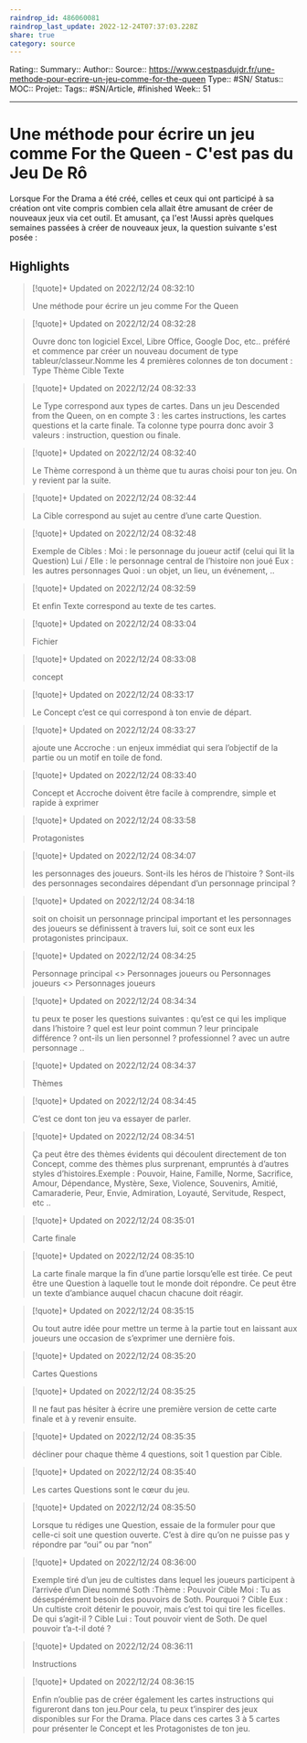 ```yaml
---
raindrop_id: 486060081
raindrop_last_update: 2022-12-24T07:37:03.228Z
share: true
category: source
---
```


Rating::
Summary:: 
Author::
Source:: https://www.cestpasdujdr.fr/une-methode-pour-ecrire-un-jeu-comme-for-the-queen
Type:: #SN/
Status:: 
MOC::
Projet:: 
Tags:: #SN/Article, #finished
Week:: 51

***
# Une méthode pour écrire un jeu comme For the Queen - C'est pas du Jeu De Rô

Lorsque For the Drama a été créé, celles et ceux qui ont participé à sa création ont vite compris combien cela allait être amusant de créer de nouveaux jeux via cet outil. Et amusant, ça l'est !Aussi après quelques semaines passées à créer de nouveaux jeux, la question suivante s'est posée :

## Highlights


> [!quote]+ Updated on 2022/12/24 08:32:10
>
> Une méthode pour écrire un jeu comme For the Queen

> [!quote]+ Updated on 2022/12/24 08:32:28
>
> Ouvre donc ton logiciel Excel, Libre Office, Google Doc, etc.. préféré et commence par créer un nouveau document de type tableur/classeur.Nomme les 4 premières colonnes de ton document : Type Thème Cible Texte

> [!quote]+ Updated on 2022/12/24 08:32:33
>
> Le Type correspond aux types de cartes. Dans un jeu Descended from the Queen, on en compte 3 : les cartes instructions, les cartes questions et la carte finale. Ta colonne type pourra donc avoir 3 valeurs : instruction, question ou finale.

> [!quote]+ Updated on 2022/12/24 08:32:40
>
> Le Thème correspond à un thème que tu auras choisi pour ton jeu. On y revient par la suite.

> [!quote]+ Updated on 2022/12/24 08:32:44
>
> La Cible correspond au sujet au centre d’une carte Question.

> [!quote]+ Updated on 2022/12/24 08:32:48
>
> Exemple de Cibles : Moi : le personnage du joueur actif (celui qui lit la Question) Lui / Elle : le personnage central de l’histoire non joué Eux : les autres personnages Quoi : un objet, un lieu, un événement, ..

> [!quote]+ Updated on 2022/12/24 08:32:59
>
> Et enfin Texte correspond au texte de tes cartes.

> [!quote]+ Updated on 2022/12/24 08:33:04
>
> Fichier

> [!quote]+ Updated on 2022/12/24 08:33:08
>
> concept

> [!quote]+ Updated on 2022/12/24 08:33:17
>
> Le Concept c’est ce qui correspond à ton envie de départ.

> [!quote]+ Updated on 2022/12/24 08:33:27
>
> ajoute une Accroche : un enjeux immédiat qui sera l’objectif de la partie ou un motif en toile de fond.

> [!quote]+ Updated on 2022/12/24 08:33:40
>
> Concept et Accroche doivent être facile à comprendre, simple et rapide à exprimer

> [!quote]+ Updated on 2022/12/24 08:33:58
>
> Protagonistes

> [!quote]+ Updated on 2022/12/24 08:34:07
>
> les personnages des joueurs. Sont-ils les héros de l’histoire ? Sont-ils des personnages secondaires dépendant d’un personnage principal ?

> [!quote]+ Updated on 2022/12/24 08:34:18
>
> soit on choisit un personnage principal important et les personnages des joueurs se définissent à travers lui, soit ce sont eux les protagonistes principaux.

> [!quote]+ Updated on 2022/12/24 08:34:25
>
> Personnage principal <> Personnages joueurs ou Personnages joueurs <> Personnages joueurs

> [!quote]+ Updated on 2022/12/24 08:34:34
>
> tu peux te poser les questions suivantes : qu’est ce qui les implique dans l’histoire ? quel est leur point commun ? leur principale différence ? ont-ils un lien personnel ? professionnel ? avec un autre personnage ..

> [!quote]+ Updated on 2022/12/24 08:34:37
>
> Thèmes

> [!quote]+ Updated on 2022/12/24 08:34:45
>
> C’est ce dont ton jeu va essayer de parler.

> [!quote]+ Updated on 2022/12/24 08:34:51
>
> Ça peut être des thèmes évidents qui découlent directement de ton Concept, comme des thèmes plus surprenant, empruntés à d’autres styles d’histoires.Exemple : Pouvoir, Haine, Famille, Norme, Sacrifice, Amour, Dépendance, Mystère, Sexe, Violence, Souvenirs, Amitié, Camaraderie, Peur, Envie, Admiration, Loyauté, Servitude, Respect, etc ..

> [!quote]+ Updated on 2022/12/24 08:35:01
>
> Carte finale

> [!quote]+ Updated on 2022/12/24 08:35:10
>
> La carte finale marque la fin d’une partie lorsqu’elle est tirée. Ce peut être une Question à laquelle tout le monde doit répondre. Ce peut être un texte d’ambiance auquel chacun chacune doit réagir.

> [!quote]+ Updated on 2022/12/24 08:35:15
>
> Ou tout autre idée pour mettre un terme à la partie tout en laissant aux joueurs une occasion de s’exprimer une dernière fois.

> [!quote]+ Updated on 2022/12/24 08:35:20
>
> Cartes Questions

> [!quote]+ Updated on 2022/12/24 08:35:25
>
> Il ne faut pas hésiter à écrire une première version de cette carte finale et à y revenir ensuite.

> [!quote]+ Updated on 2022/12/24 08:35:35
>
> décliner pour chaque thème 4 questions, soit 1 question par Cible.

> [!quote]+ Updated on 2022/12/24 08:35:40
>
> Les cartes Questions sont le cœur du jeu.

> [!quote]+ Updated on 2022/12/24 08:35:50
>
> Lorsque tu rédiges une Question, essaie de la formuler pour que celle-ci soit une question ouverte. C’est à dire qu’on ne puisse pas y répondre par “oui” ou par “non”

> [!quote]+ Updated on 2022/12/24 08:36:00
>
> Exemple tiré d’un jeu de cultistes dans lequel les joueurs participent à l’arrivée d’un Dieu nommé Soth :Thème : Pouvoir Cible Moi : Tu as désespérément besoin des pouvoirs de Soth. Pourquoi ? Cible Eux : Un cultiste croit détenir le pouvoir, mais c’est toi qui tire les ficelles. De qui s’agit-il ? Cible Lui : Tout pouvoir vient de Soth. De quel pouvoir t’a-t-il doté ?

> [!quote]+ Updated on 2022/12/24 08:36:11
>
> Instructions

> [!quote]+ Updated on 2022/12/24 08:36:15
>
> Enfin n’oublie pas de créer également les cartes instructions qui figureront dans ton jeu.Pour cela, tu peux t’inspirer des jeux disponibles sur For the Drama. Place dans ces cartes 3 à 5 cartes pour présenter le Concept et les Protagonistes de ton jeu.
